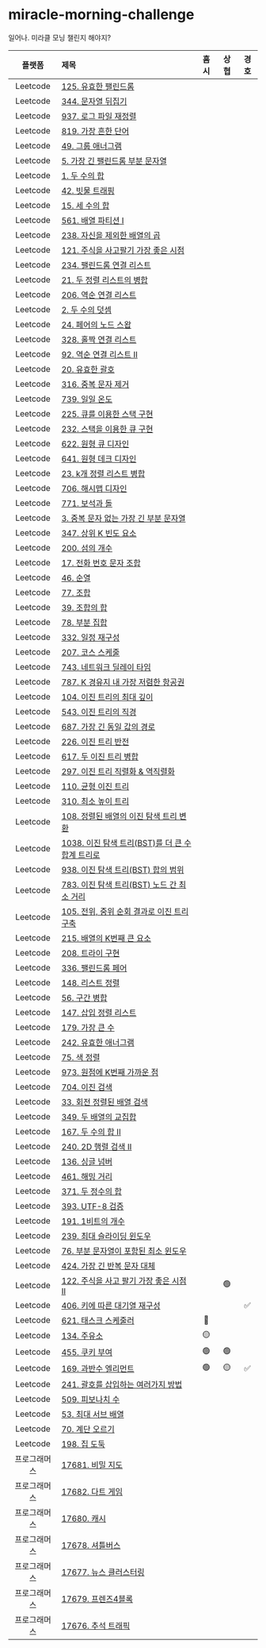 # miracle-morning-challenge

일어나. 미라클 모닝 챌린지 해야지?

| 플랫폼 | 제목 | 흠시 | 상협 | 경호 |
| :---: | :--- | :--: | :--: | :--: |
| Leetcode | [125. 유효한 팰린드롬](https://leetcode.com/problems/valid-palindrome/)|  |  |  |
| Leetcode | [344. 문자열 뒤집기](https://leetcode.com/problems/reverse-string/)|  |  |  |
| Leetcode | [937. 로그 파일 재정렬](https://leetcode.com/problems/reorder-data-in-log-files/)|  |  |  |
| Leetcode | [819. 가장 흔한 단어](https://leetcode.com/problems/most-common-word/)|  |  |  |
| Leetcode | [49. 그룹 애너그램](https://leetcode.com/problems/group-anagrams/)|  |  |  |
| Leetcode | [5. 가장 긴 팰린드롬 부분 문자열](https://leetcode.com/problems/longest-palindromic-substring/)|  |  |  |
| Leetcode | [1. 두 수의 합](https://leetcode.com/problems/two-sum/)|  |  |  |
| Leetcode | [42. 빗물 트래핑](https://leetcode.com/problems/trapping-rain-water/)|  |  |  |
| Leetcode | [15. 세 수의 합](https://leetcode.com/problems/3sum/)|  |  |  |
| Leetcode | [561. 배열 파티션 I](https://leetcode.com/problems/array-partition-i/)|  |  |  |
| Leetcode | [238. 자신을 제외한 배열의 곱](https://leetcode.com/problems/product-of-array-except-self/)|  |  |  |
| Leetcode | [121. 주식을 사고팔기 가장 좋은 시점](https://leetcode.com/problems/best-time-to-buy-and-sell-stock/)|  |  |  |
| Leetcode | [234. 팰린드롬 연결 리스트](https://leetcode.com/problems/palindrome-linked-list/)|  |  |  |
| Leetcode | [21. 두 정렬 리스트의 병합](https://leetcode.com/problems/merge-two-sorted-lists/)|  |  |  |
| Leetcode | [206. 역순 연결 리스트](https://leetcode.com/problems/reverse-linked-list/)|  |  |  |
| Leetcode | [2. 두 수의 덧셈](https://leetcode.com/problems/add-two-numbers/)|  |  |  |
| Leetcode | [24. 페어의 노드 스왑](https://leetcode.com/problems/swap-nodes-in-pairs/)|  |  |  |
| Leetcode | [328. 홀짝 연결 리스트](https://leetcode.com/problems/odd-even-linked-list/)|  |  |  |
| Leetcode | [92. 역순 연결 리스트 II](https://leetcode.com/problems/reverse-linked-list-ii/)|  |  |  |
| Leetcode | [20. 유효한 괄호](https://leetcode.com/problems/valid-parentheses/)|  |  |  |
| Leetcode | [316. 중복 문자 제거](https://leetcode.com/problems/remove-duplicate-letters/)|  |  |  |
| Leetcode | [739. 일일 온도](https://leetcode.com/problems/daily-temperatures/)|  |  |  |
| Leetcode | [225. 큐를 이용한 스택 구현](https://leetcode.com/problems/implement-stack-using-queues/)|  |  |  |
| Leetcode | [232. 스택을 이용한 큐 구현](https://leetcode.com/problems/implement-queue-using-stacks/)|  |  |  |
| Leetcode | [622. 원형 큐 디자인](https://leetcode.com/problems/design-circular-queue/)|  |  |  |
| Leetcode | [641. 원형 데크 디자인](https://leetcode.com/problems/design-circular-deque/)|  |  |  |
| Leetcode | [23. k개 정렬 리스트 병합](https://leetcode.com/problems/merge-k-sorted-lists/)|  |  |  |
| Leetcode | [706. 해시맵 디자인](https://leetcode.com/problems/design-hashmap/)|  |  |  |
| Leetcode | [771. 보석과 돌](https://leetcode.com/problems/jewels-and-stones/)|  |  |  |
| Leetcode | [3. 중복 문자 없는 가장 긴 부분 문자열](https://leetcode.com/problems/longest-substring-without-repeating-characters/)|  |  |  |
| Leetcode | [347. 상위 K 빈도 요소](https://leetcode.com/problems/top-k-frequent-elements/)|  |  |  |
| Leetcode | [200. 섬의 개수](https://leetcode.com/problems/number-of-islands/)|  |  |  |
| Leetcode | [17. 전화 번호 문자 조합](https://leetcode.com/problems/letter-combinations-of-a-phone-number/)|  |  |  |
| Leetcode | [46. 순열](https://leetcode.com/problems/permutations/)|  |  |  |
| Leetcode | [77. 조합](https://leetcode.com/problems/combinations/)|  |  |  |
| Leetcode | [39. 조합의 합](https://leetcode.com/problems/combination-sum/)|  |  |  |
| Leetcode | [78. 부분 집합](https://leetcode.com/problems/subsets/)|  |  |  |
| Leetcode | [332. 일정 재구성](https://leetcode.com/problems/reconstruct-itinerary/)|  |  |  |
| Leetcode | [207. 코스 스케줄](https://leetcode.com/problems/course-schedule/)|  |  |  |
| Leetcode | [743. 네트워크 딜레이 타임](https://leetcode.com/problems/network-delay-time/)|  |  |  |
| Leetcode | [787. K 경유지 내 가장 저렴한 항공권](https://leetcode.com/problems/cheapest-flights-within-k-stops/)|  |  |  |
| Leetcode | [104. 이진 트리의 최대 깊이](https://leetcode.com/problems/maximum-depth-of-binary-tree/)|  |  |  |
| Leetcode | [543. 이진 트리의 직경](https://leetcode.com/problems/diameter-of-binary-tree/)|  |  |  |
| Leetcode | [687. 가장 긴 동일 값의 경로](https://leetcode.com/problems/longest-univalue-path/)|  |  |  |
| Leetcode | [226. 이진 트리 반전](https://leetcode.com/problems/invert-binary-tree/)|  |  |  |
| Leetcode | [617. 두 이진 트리 병합](https://leetcode.com/problems/merge-two-binary-trees/)|  |  |  |
| Leetcode | [297. 이진 트리 직렬화 & 역직렬화](https://leetcode.com/problems/serialize-and-deserialize-binary-tree/)|  |  |  |
| Leetcode | [110. 균형 이진 트리](https://leetcode.com/problems/balanced-binary-tree/)|  |  |  |
| Leetcode | [310. 최소 높이 트리](https://leetcode.com/problems/minimum-height-trees/)|  |  |  |
| Leetcode | [108. 정렬된 배열의 이진 탐색 트리 변환](https://leetcode.com/problems/convert-sorted-array-to-binary-search-tree/)|  |  |  |
| Leetcode | [1038. 이진 탐색 트리(BST)를 더 큰 수 합계 트리로](https://leetcode.com/problems/binary-search-tree-to-greater-sum-tree/)|  |  |  |
| Leetcode | [938. 이진 탐색 트리(BST) 합의 범위](https://leetcode.com/problems/range-sum-of-bst/)|  |  |  |
| Leetcode | [783. 이진 탐색 트리(BST) 노드 간 최소 거리](https://leetcode.com/problems/minimum-distance-between-bst-nodes/)|  |  |  |
| Leetcode | [105. 전위, 중위 순회 결과로 이진 트리 구축](https://leetcode.com/problems/construct-binary-tree-from-preorder-and-inorder-traversal/)|  |  |  |
| Leetcode | [215. 배열의 K번째 큰 요소](https://leetcode.com/problems/kth-largest-element-in-an-array/)|  |  |  |
| Leetcode | [208. 트라이 구현](https://leetcode.com/problems/implement-trie-prefix-tree/)|  |  |  |
| Leetcode | [336. 팰린드롬 페어](https://leetcode.com/problems/palindrome-pairs/)|  |  |  |
| Leetcode | [148. 리스트 정렬](https://leetcode.com/problems/sort-list/)|  |  |  |
| Leetcode | [56. 구간 병합](https://leetcode.com/problems/merge-intervals/)|  |  |  |
| Leetcode | [147. 삽입 정렬 리스트](https://leetcode.com/problems/insertion-sort-list/)|  |  |  |
| Leetcode | [179. 가장 큰 수](https://leetcode.com/problems/largest-number/)|  |  |  |
| Leetcode | [242. 유효한 애너그램](https://leetcode.com/problems/valid-anagram/)|  |  |  |
| Leetcode | [75. 색 정렬](https://leetcode.com/problems/sort-colors/)|  |  |  |
| Leetcode | [973. 원점에 K번째 가까운 점](https://leetcode.com/problems/k-closest-points-to-origin/)|  |  |  |
| Leetcode | [704. 이진 검색](https://leetcode.com/problems/binary-search/)|  |  |  |
| Leetcode | [33. 회전 정렬된 배열 검색](https://leetcode.com/problems/search-in-rotated-sorted-array/)|  |  |  |
| Leetcode | [349. 두 배열의 교집합](https://leetcode.com/problems/intersection-of-two-arrays/)|  |  |  |
| Leetcode | [167. 두 수의 합 II](https://leetcode.com/problems/two-sum-ii-input-array-is-sorted/)|  |  |  |
| Leetcode | [240. 2D 행렬 검색 II](https://leetcode.com/problems/search-a-2d-matrix-ii/)|  |  |  |
| Leetcode | [136. 싱글 넘버](https://leetcode.com/problems/single-number/)|  |  |  |
| Leetcode | [461. 해밍 거리](https://leetcode.com/problems/hamming-distance/)|  |  |  |
| Leetcode | [371. 두 정수의 합](https://leetcode.com/problems/sum-of-two-integers/)|  |  |  |
| Leetcode | [393. UTF-8 검증](https://leetcode.com/problems/utf-8-validation/)|  |  |  |
| Leetcode | [191. 1비트의 개수](https://leetcode.com/problems/number-of-1-bits/)|  |  |  |
| Leetcode | [239. 최대 슬라이딩 윈도우](https://leetcode.com/problems/sliding-window-maximum/)|  |  |  |
| Leetcode | [76. 부분 문자열이 포함된 최소 윈도우](https://leetcode.com/problems/minimum-window-substring/)|  |  |  |
| Leetcode | [424. 가장 긴 반복 문자 대체](https://leetcode.com/problems/longest-repeating-character-replacement/)|  |  |  |
| Leetcode | [122. 주식을 사고 팔기 가장 좋은 시점 II](https://leetcode.com/problems/best-time-to-buy-and-sell-stock-ii/)|  | 🟢 |  |
| Leetcode | [406. 키에 따른 대기열 재구성](https://leetcode.com/problems/queue-reconstruction-by-height/)|  |  | ✅ |
| Leetcode | [621. 태스크 스케줄러](https://leetcode.com/problems/task-scheduler/)| 🔴 |  |  |
| Leetcode | [134. 주유소](https://leetcode.com/problems/gas-station/)| 🟡 |  |  |
| Leetcode | [455. 쿠키 부여](https://leetcode.com/problems/assign-cookies/)| 🟢 |  🟢 |  |
| Leetcode | [169. 과반수 엘리먼트](https://leetcode.com/problems/majority-element/)| 🟢 | 🟡 | ✅ |
| Leetcode | [241. 괄호를 삽입하는 여러가지 방법](https://leetcode.com/problems/different-ways-to-add-parentheses/)|  |  |  |
| Leetcode | [509. 피보나치 수](https://leetcode.com/problems/fibonacci-number/)|  |  |  |
| Leetcode | [53. 최대 서브 배열](https://leetcode.com/problems/maximum-subarray/)|  |  |  |
| Leetcode | [70. 계단 오르기](https://leetcode.com/problems/climbing-stairs/)|  |  |  |
| Leetcode | [198. 집 도둑](https://leetcode.com/problems/house-robber/)|  |  |  |
| 프로그래머스 | [17681. 비밀 지도](https://programmers.co.kr/learn/courses/30/lessons/17681) |  |  |  |
| 프로그래머스 | [17682. 다트 게임](https://programmers.co.kr/learn/courses/30/lessons/17682) |  |  |  |
| 프로그래머스 | [17680. 캐시](https://programmers.co.kr/learn/courses/30/lessons/17680) |  |  |  |
| 프로그래머스 | [17678. 셔틀버스](https://programmers.co.kr/learn/courses/30/lessons/17678) |  |  |  |
| 프로그래머스 | [17677. 뉴스 클러스터링](https://programmers.co.kr/learn/courses/30/lessons/17677) |  |  |  |
| 프로그래머스 | [17679. 프렌즈4블록](https://programmers.co.kr/learn/courses/30/lessons/17679) |  |  |  |
| 프로그래머스 | [17676. 추석 트래픽](https://programmers.co.kr/learn/courses/30/lessons/17676) | | ||
